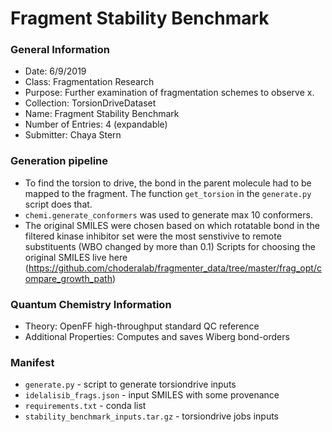 # Fragment Stability Benchmark

### General Information
 - Date: 6/9/2019
 - Class: Fragmentation Research
 - Purpose: Further examination of fragmentation schemes to observe x.
 - Collection: TorsionDriveDataset
 - Name: Fragment Stability Benchmark
 - Number of Entries: 4 (expandable)
 - Submitter: Chaya Stern

### Generation pipeline
 - To find the torsion to drive, the bond in the parent molecule had to be mapped to the fragment. The function `get_torsion` in the `generate.py` script does that.
 - `chemi.generate_conformers` was used to generate max 10 conformers. 
 - The original SMILES were chosen based on which rotatable bond in the filtered kinase inhibitor set were the most senstivive to remote substituents (WBO changed by more than 0.1)
 Scripts for choosing the original SMILES live here (https://github.com/choderalab/fragmenter_data/tree/master/frag_opt/compare_growth_path)

### Quantum Chemistry Information
 - Theory: OpenFF high-throughput standard QC reference
 - Additional Properties: Computes and saves Wiberg bond-orders
 
### Manifest
* `generate.py` - script to generate torsiondrive inputs
* `idelalisib_frags.json` - input SMILES with some provenance
* `requirements.txt` - conda list
* `stability_benchmark_inputs.tar.gz` - torsiondrive jobs inputs
